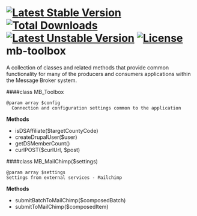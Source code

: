 [![Latest Stable Version](https://poser.pugx.org/dosomething/mb-toolbox/v/stable.svg)](https://packagist.org/packages/dosomething/mb-toolbox) [![Total Downloads](https://poser.pugx.org/dosomething/mb-toolbox/downloads.svg)](https://packagist.org/packages/dosomething/mb-toolbox) [![Latest Unstable Version](https://poser.pugx.org/dosomething/mb-toolbox/v/unstable.svg)](https://packagist.org/packages/dosomething/mb-toolbox) [![License](https://poser.pugx.org/dosomething/mb-toolbox/license.svg)](https://packagist.org/packages/dosomething/mb-toolbox)
mb-toolbox
==========

A collection of classes and related methods that provide common functionality for many of the producers and consumers applications within the Message Broker system.

####class MB_Toolbox
```
@param array $config
  Connection and configuration settings common to the application
```
**Methods**
- isDSAffiliate($targetCountyCode)
- createDrupalUser($user)
- getDSMemberCount()
- curlPOST($curlUrl, $post)

####class MB_MailChimp($settings)
```
@param array $settings
Settings from external services - Mailchimp
```
**Methods**
- submitBatchToMailChimp($composedBatch)
- submitToMailChimp($composedItem)
